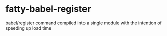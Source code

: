 # fatty-babel-register

babel/register command compiled into a single module with the intention of speeding up load time
